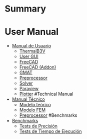 # Summary

# User Manual
- [Manual de Usuario](./user_manual/user_manual.md)
   - [ThermalB3V](./user_manual/thermalb3v/thermalb3v.md)
   - [User GUI](./user_manual/user_gui/user_gui.md)
   - [FreeCAD](./user_manual/freecad/freecad.md)
   - [FreeCAD (Addon)](./user_manual/freecad_addon/freecad_addon.md)
   - [GMAT](./user_manual/gmat/gmat.md)
   - [Preprocessor](./user_manual/preprocessor/preprocessor.md)
   - [Solver](./user_manual/solver/solver.md)
   - [Paraview](./user_manual/paraview/paraview.md)
   - [Plotter](./user_manual/plotter/plotter.md)
#Technical Manual
- [Manual Técnico](./technical_manual/technical_manual.md)
  - [Modelo teórico](./technical_manual/theorical_model/theorical_model.md)
  - [Modelo FEM](./technical_manual/fem/fem.md)
  - [Preprocessor](./technical_manual/preprocessor/preprocessor.md)
#Benchmarks
- [Benchmarks](./benchmarks/benchmarks.md)
  - [Tests de Precisión](./benchmarks/accuracy_tests/accuracy_tests.md)
  - [Tests de Tiempo de Ejecución](./benchmarks/execution_time_tests/execution_time_tests.md)

